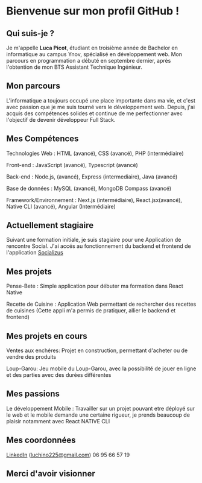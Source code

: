 # Bienvenue sur mon profil GitHub !

## Qui suis-je ?

Je m'appelle **Luca Picot**, étudiant en troisième année de Bachelor en informatique au campus Ynov, spécialisé en développement web. Mon parcours en programmation a débuté en septembre dernier, après l'obtention de mon BTS Assistant Technique Ingénieur.

## Mon parcours

L'informatique a toujours occupé une place importante dans ma vie, et c'est avec passion que je me suis tourné vers le développement web. 
Depuis, j'ai acquis des compétences solides et continue de me perfectionner avec l'objectif de devenir développeur Full Stack.

## Mes Compétences
 
 Technologies Web : HTML (avancé), CSS (avancé), PHP (intermédiaire)

 Front-end : JavaScript (avancé), Typescript (avancé)

 Back-end : Node.js, (avancé), Express (intermediaire), Java (avancé)

 Base de données : MySQL (avancé), MongoDB Compass (avancé)

 Framework/Environnement : Next.js (intermédiaire), React.jsx(avancé),
 Native CLI (avancé), Angular (Intermédiaire) 

 ## Actuellement stagiaire

 Suivant une formation initiale, je suis stagiaire pour une Application de rencontre Social.
 J'ai accés au fonctionnement du backend et frontend de l'application [Socializus](https://socializus.org/)

 ## Mes projets

 Pense-Bete : Simple application pour débuter ma formation dans React Native

 Recette de Cuisine : Application Web permettant de rechercher des recettes de cuisines
 (Cette appli m'a permis de pratiquer, allier le backend et frontend)

 ## Mes projets en cours

 Ventes aux enchéres: Projet en construction, permettant d'acheter ou de vendre des produits

 Loup-Garou: Jeu mobile du Loup-Garou, avec la possibilité de jouer en ligne et des parties avec des durées différentes

 ## Mes passions

 Le développement Mobile : Travailler sur un projet pouvant etre déployé sur le web et le mobile demande une certaine rigueur, je prends beaucoup de plaisir notamment avec React NATIVE CLI

 ## Mes coordonnées

 [LinkedIn](https://www.linkedin.com/in/luca-picot-912235113/)
 (luchino225@gmail.com)
 06 95 66 57 19 

 ## Merci d'avoir visionner
